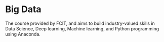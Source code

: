 # Big Data
The course provided by FCIT, and aims to build industry-valued skills in Data Science, Deep learning, Machine learning, and Python programming using Anaconda.
